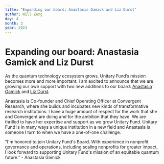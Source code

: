 ```yaml
---
title: "Expanding our board: Anastasia Gamick and Liz Durst"
author: Will Zeng
day: 4
month: 3
year: 2024
---
```


# Expanding our board: Anastasia Gamick and Liz Durst

As the quantum technology ecosystem grows, Unitary Fund’s mission becomes more and more important. I am excited to announce that we are growing our own support with two new additions to our board: [Anastasia Gamick](https://www.linkedin.com/in/anastasiagamick/) and [Liz Durst](https://www.linkedin.com/in/lizdurst/).

Anastasia is Co-founder and Chief Operating Officer at Convergent Research, where she builds and incubates new kinds of transformative research institutions. I have a huge amount of respect for the work that she and Convergent are doing and for the ambition that they have. We are thrilled to have her expertise and support as we grow Unitary Fund. Unitary Fund is in many ways a unique institution in a new field and Anastasia is someone I turn to when we have a one-of-one challenge.

"I'm honored to join Unitary Fund's Board. With experience in nonprofit governance and operations, including scaling nonprofits for greater impact, I look forward to supporting Unitary Fund's mission of an equitable quantum future.” - Anastasia Gamick
